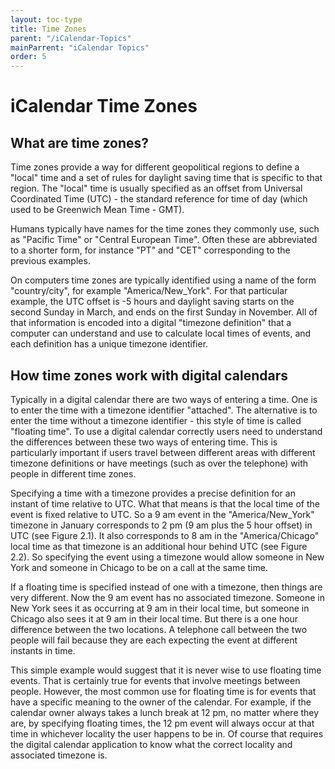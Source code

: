 ```yaml
---
layout: toc-type
title: Time Zones
parent: "/iCalendar-Topics"
mainParrent: "iCalendar Topics"
order: 5
---
```


# iCalendar Time Zones

## What are time zones?

Time zones provide a way for different geopolitical regions to define a "local" time and a set of rules for daylight saving time that is specific to that region. The "local" time is usually specified as an offset from Universal Coordinated Time (UTC) - the standard reference for time of day (which used to be Greenwich Mean Time - GMT).

Humans typically have names for the time zones they commonly use, such as "Pacific Time" or "Central European Time". Often these are abbreviated to a shorter form, for instance "PT" and "CET" corresponding to the previous examples.

On computers time zones are typically identified using a name of the form "country/city", for example "America/New_York". For that particular example, the UTC offset is -5 hours and daylight saving starts on the second Sunday in March, and ends on the first Sunday in November. All of that information is encoded into a digital "timezone definition" that a computer can understand and use to calculate local times of events, and each definition has a unique timezone identifier.

## How time zones work with digital calendars

Typically in a digital calendar there are two ways of entering a time. One is to enter the time with a timezone identifier "attached". The alternative is to enter the time without a timezone identifier - this style of time is called "floating time". To use a digital calendar correctly users need to understand the differences between these two ways of entering time. This is particularly important if users travel between different areas with different timezone definitions or have meetings (such as over the telephone) with people in different time zones.

Specifying a time with a timezone provides a precise definition for an instant of time relative to UTC. What that means is that the local time of the event is fixed relative to UTC. So a 9 am event in the "America/New_York" timezone in January corresponds to 2 pm (9 am plus the 5 hour offset) in UTC (see Figure 2.1). It also corresponds to 8 am in the "America/Chicago" local time as that timezone is an additional hour behind UTC (see Figure 2.2). So specifying the event using a timezone would allow someone in New York and someone in Chicago to be on a call at the same time.

If a floating time is specified instead of one with a timezone, then things are very different. Now the 9 am event has no associated timezone. Someone in New York sees it as occurring at 9 am in their local time, but someone in Chicago also sees it at 9 am in their local time. But there is a one hour difference between the two locations. A telephone call between the two people will fail because they are each expecting the event at different instants in time.

This simple example would suggest that it is never wise to use floating time events. That is certainly true for events that involve meetings between people. However, the most common use for floating time is for events that have a specific meaning to the owner of the calendar. For example, if the calendar owner always takes a lunch break at 12 pm, no matter where they are, by specifying floating times, the 12 pm event will always occur at that time in whichever locality the user happens to be in. Of course that requires the digital calendar application to know what the correct locality and associated timezone is.
